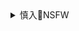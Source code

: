 <details><summary>慎入🔞NSFW</summary>

Not Safe For Work
![](https://upload.wikimedia.org/wikipedia/commons/thumb/d/d3/Biohazard_Symbol_Specification.png/210px-Biohazard_Symbol_Specification.png)

<details><summary><b>风险自理Use At Your Own Risk🈲</summary>

### YOUWU尤物馆] Vol.154 模特@筱慧黑丝美腿写真
https://www.meitulu.com/item/18899.html
![](https://img.gzhuibei.com/images/img/18899/13.jpg)
![](https://img.gzhuibei.com/images/img/18899/21.jpg)
![](https://img.gzhuibei.com/images/img/18899/27.jpg)
![](https://img.gzhuibei.com/images/img/18899/28.jpg)
![](https://img.gzhuibei.com/images/img/18899/29.jpg)
![](https://img.gzhuibei.com/images/img/18899/30.jpg)
![](https://img.gzhuibei.com/images/img/18899/34.jpg)
![](https://img.gzhuibei.com/images/img/18899/35.jpg)
![](https://img.gzhuibei.com/images/img/18899/36.jpg)
![](https://img.gzhuibei.com/images/img/18899/37.jpg)

</details>
</details>
